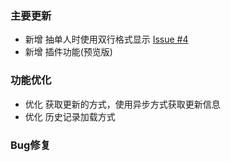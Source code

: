 ### 主要更新
- 新增 抽单人时使用双行格式显示 [Issue #4](https://github.com/SECTL/SecRandom/issues/4)
- 新增 插件功能(预览版)

### 功能优化
- 优化 获取更新的方式，使用异步方式获取更新信息
- 优化 历史记录加载方式

### Bug修复
